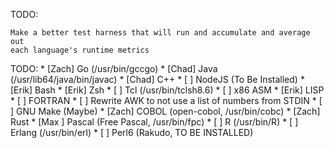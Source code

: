 TODO:

	Make a better test harness that will run and accumulate and average out
	each language's runtime metrics

TODO:
	* [Zach] Go (/usr/bin/gccgo)
	* [Chad] Java (/usr/lib64/java/bin/javac)
	* [Chad] C++
	* [    ] NodeJS (To Be Installed)
	* [Erik] Bash
	* [Erik] Zsh
	* [    ] Tcl (/usr/bin/tclsh8.6)
	* [    ] x86 ASM
	* [Erik] LISP
	* [    ] FORTRAN
	* [    ] Rewrite AWK to not use a list of numbers from STDIN
	* [    ] GNU Make (Maybe)
	* [Zach] COBOL (open-cobol, /usr/bin/cobc)
	* [Zach] Rust
	* [Max ] Pascal (Free Pascal, /usr/bin/fpc)
	* [    ] R (/usr/bin/R)
	* [    ] Erlang (/usr/bin/erl)
	* [    ] Perl6 (Rakudo, TO BE INSTALLED)
